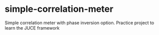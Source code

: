 # simple-correlation-meter
Simple correlation meter with phase inversion option. Practice project to learn the JUCE framework
